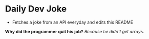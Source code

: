 
# Daily Dev Joke

- Fetches a joke from an API everyday and edits this README

**Why did the programmer quit his job?**
*Because he didn't get arrays.*
    